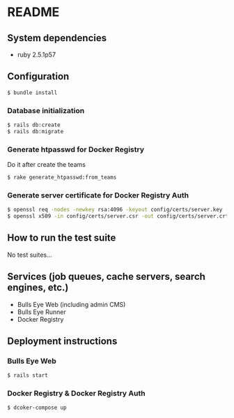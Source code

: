 # README


## System dependencies

- ruby 2.5.1p57

## Configuration

```sh
$ bundle install
```

### Database initialization

```sh
$ rails db:create
$ rails db:migrate
```

### Generate htpasswd for Docker Registry

Do it after create the teams

```sh
$ rake generate_htpasswd:from_teams
```

### Generate server certificate for Docker Registry Auth

```sh
$ openssl req -nodes -newkey rsa:4096 -keyout config/certs/server.key -out config/certs/server.csr -subj "/CN=dockerauth"
$ openssl x509 -in config/certs/server.csr -out config/certs/server.crt -req -signkey config/certs/server.key -days 3650
```

## How to run the test suite

No test suites...

## Services (job queues, cache servers, search engines, etc.)

- Bulls Eye Web (including admin CMS)
- Bulls Eye Runner
- Docker Registry

## Deployment instructions

### Bulls Eye Web

```sh
$ rails start
```

### Docker Registry & Docker Registry Auth

```sh
$ dcoker-compose up
```
